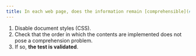 ```yaml
---
title: In each web page, does the information remain [comprehensible](#comprehensible-reading-order) when [style sheets](#style-sheet) are disabled?
---
```


1. Disable document styles (CSS).
2. Check that the order in which the contents are implemented does not pose a comprehension problem.
3. If so, **the test is validated**.
